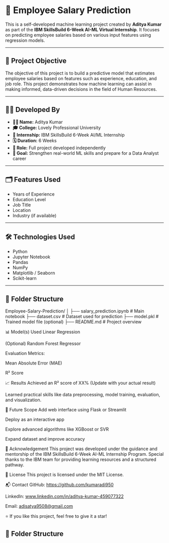 # 🧠 Employee Salary Prediction

This is a self-developed machine learning project created by **Aditya Kumar** as part of the **IBM SkillsBuild 6-Week AI-ML Virtual Internship**. It focuses on predicting employee salaries based on various input features using regression models.

---

## 📌 Project Objective

The objective of this project is to build a predictive model that estimates employee salaries based on features such as experience, education, and job role. This project demonstrates how machine learning can assist in making informed, data-driven decisions in the field of Human Resources.

---

## 🧑‍💻 Developed By

- **👨‍💻 Name:** Aditya Kumar  
- **🎓 College:** Lovely Professional University  
- **🏢 Internship:** IBM SkillsBuild 6-Week AI/ML Internship  
- **🗓️ Duration:** 6 Weeks  
- **🔧 Role:** Full project developed independently  
- **🎯 Goal:** Strengthen real-world ML skills and prepare for a Data Analyst career

---

## 🗂️ Features Used

- Years of Experience  
- Education Level  
- Job Title  
- Location  
- Industry (if available)

---

## 🛠️ Technologies Used

- Python  
- Jupyter Notebook  
- Pandas  
- NumPy  
- Matplotlib / Seaborn  
- Scikit-learn  

---

## 📁 Folder Structure

Employee-Salary-Prediction/
│
├── salary_prediction.ipynb # Main notebook
├── dataset.csv # Dataset used for prediction
├── model.pkl # Trained model file (optional)
├── README.md # Project overview

📊 Model(s) Used
Linear Regression

(Optional) Random Forest Regressor

Evaluation Metrics:

Mean Absolute Error (MAE)

R² Score

📈 Results
Achieved an R² score of XX% (Update with your actual result)

Learned practical skills like data preprocessing, model training, evaluation, and visualization.

🔮 Future Scope
Add web interface using Flask or Streamlit

Deploy as an interactive app

Explore advanced algorithms like XGBoost or SVR

Expand dataset and improve accuracy

🏅 Acknowledgement
This project was developed under the guidance and mentorship of the IBM SkillsBuild 6-Week AI-ML Internship Program. Special thanks to the IBM team for providing learning resources and a structured pathway.

📜 License
This project is licensed under the MIT License.

📬 Contact
GitHub: https://github.com/kumaradi950

LinkedIn: www.linkedin.com/in/aditya-kumar-459077322

Email: adisatya9508@gmail.com 

⭐ If you like this project, feel free to give it a star!

## 📁 Folder Structure

